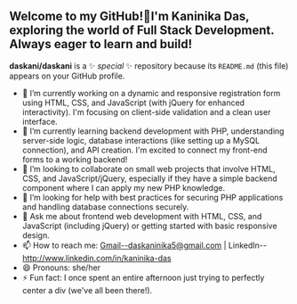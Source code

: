 ## Welcome to my GitHub!👋I'm Kaninika Das, exploring the world of Full Stack Development. Always eager to learn and build!

**daskani/daskani** is a ✨ _special_ ✨ repository because its `README.md` (this file) appears on your GitHub profile.

- 🔭 I’m currently working on a dynamic and responsive registration form using HTML, CSS, and JavaScript (with jQuery for  enhanced interactivity). I'm focusing on client-side validation and a clean user interface.
- 🌱 I’m currently learning backend development with PHP, understanding server-side logic, database interactions (like setting up a MySQL connection), and API creation. I'm excited to connect my front-end forms to a working backend!
- 👯 I’m looking to collaborate on small web projects that involve HTML, CSS, and JavaScript/jQuery, especially if they have a simple backend component where I can apply my new PHP knowledge.
- 🤔 I’m looking for help with best practices for securing PHP applications and handling database connections securely.
- 💬 Ask me about frontend web development with HTML, CSS, and JavaScript (including jQuery) or getting started with basic responsive design.
- 📫 How to reach me: Gmail--daskaninika5@gmail.com | LinkedIn--http://www.linkedin.com/in/kaninika-das
- 😄 Pronouns: she/her
- ⚡ Fun fact: I once spent an entire afternoon just trying to perfectly center a div (we've all been there!).

